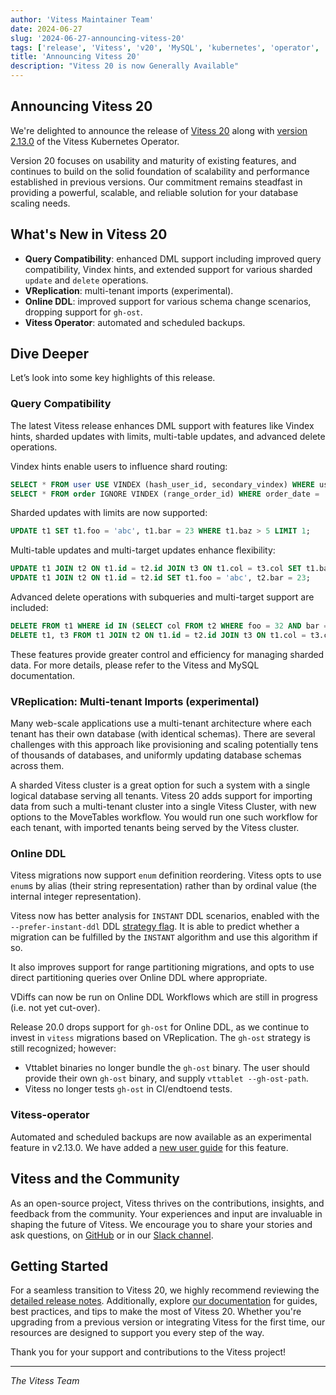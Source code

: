 ```yaml
---
author: 'Vitess Maintainer Team'
date: 2024-06-27
slug: '2024-06-27-announcing-vitess-20'
tags: ['release', 'Vitess', 'v20', 'MySQL', 'kubernetes', 'operator', 'vreplication', 'multi-tenancy', 'Usability', 'Online DDL']
title: 'Announcing Vitess 20'
description: "Vitess 20 is now Generally Available"
---
```



## Announcing Vitess 20

We're delighted to announce the release of [Vitess 20](https://github.com/vitessio/vitess/releases/tag/v20.0.0) along with [version 2.13.0](https://github.com/planetscale/vitess-operator/releases/tag/v2.13.0) of the Vitess Kubernetes Operator.

Version 20 focuses on usability and maturity of existing features, and continues to build on the solid foundation of scalability and performance established in previous versions. Our commitment remains steadfast in providing a powerful, scalable, and reliable solution for your database scaling needs.

## What's New in Vitess 20

- **Query Compatibility**: enhanced DML support including improved query compatibility, Vindex hints, and extended support for various sharded `update` and `delete` operations.
- **VReplication**: multi-tenant imports (experimental).
- **Online DDL**: improved support for various schema change scenarios, dropping support for `gh-ost`.
- **Vitess Operator**: automated and scheduled backups.

## Dive Deeper

Let’s look into some key highlights of this release.

### Query Compatibility

The latest Vitess release enhances DML support with features like Vindex hints, sharded updates with limits, multi-table updates, and advanced delete operations. 

Vindex hints enable users to influence shard routing:

```sql
SELECT * FROM user USE VINDEX (hash_user_id, secondary_vindex) WHERE user_id = 123;
SELECT * FROM order IGNORE VINDEX (range_order_id) WHERE order_date = '2021-01-01';
```

Sharded updates with limits are now supported:

```sql
UPDATE t1 SET t1.foo = 'abc', t1.bar = 23 WHERE t1.baz > 5 LIMIT 1;
```

Multi-table updates and multi-target updates enhance flexibility:

```sql
UPDATE t1 JOIN t2 ON t1.id = t2.id JOIN t3 ON t1.col = t3.col SET t1.baz = 'abc', t1.apa = 23 WHERE t3.foo = 5 AND t2.bar = 7;
UPDATE t1 JOIN t2 ON t1.id = t2.id SET t1.foo = 'abc', t2.bar = 23;
```

Advanced delete operations with subqueries and multi-target support are included:

```sql
DELETE FROM t1 WHERE id IN (SELECT col FROM t2 WHERE foo = 32 AND bar = 43);
DELETE t1, t3 FROM t1 JOIN t2 ON t1.id = t2.id JOIN t3 ON t1.col = t3.col;
```

These features provide greater control and efficiency for managing sharded data. For more details, please refer to the Vitess and MySQL documentation.

### VReplication: Multi-tenant Imports (experimental)

Many web-scale applications use a multi-tenant architecture where each tenant has their own database (with identical schemas). There are several challenges with this approach like provisioning and scaling potentially tens of thousands of databases, and uniformly updating database schemas across them.

A sharded Vitess cluster is a great option for such a system with a single logical database serving all tenants. Vitess 20 adds support for importing data from such a multi-tenant cluster into a single Vitess Cluster, with new options to the MoveTables workflow. You would run one such workflow for each tenant, with imported tenants being served by the Vitess cluster.

### Online DDL

Vitess migrations now support `enum` definition reordering. Vitess opts to use `enum`s by alias (their string representation) rather than by ordinal value (the internal integer representation).

Vitess now has better analysis for `INSTANT` DDL scenarios, enabled with the `--prefer-instant-ddl` DDL [strategy flag](https://vitess.io/docs/20.0/user-guides/schema-changes/ddl-strategy-flags/). It is able to predict whether a migration can be fulfilled by the `INSTANT` algorithm and use this algorithm if so.

It also improves support for range partitioning migrations, and opts to use direct partitioning queries over Online DDL where appropriate.

VDiffs can now be run on Online DDL Workflows which are still in progress (i.e. not yet cut-over).

Release 20.0 drops support for `gh-ost` for Online DDL, as we continue to invest in `vitess` migrations based on VReplication. The `gh-ost` strategy is still recognized; however:

- Vttablet binaries no longer bundle the `gh-ost` binary. The user should provide their own `gh-ost` binary, and supply `vttablet --gh-ost-path`.
- Vitess no longer tests `gh-ost` in CI/endtoend tests.

### Vitess-operator

Automated and scheduled backups are now available as an experimental feature in v2.13.0. We have added a [new user guide](https://vitess.io/docs/20.0/user-guides/operating-vitess/backup-and-restore/scheduled-backups/) for this feature.

## Vitess and the Community

As an open-source project, Vitess thrives on the contributions, insights, and feedback from the community. Your experiences and input are invaluable in shaping the future of Vitess. We encourage you to share your stories and ask questions, on [GitHub](https://github.com/vitessio/vitess) or in our [Slack channel](http://vitess.io/slack).

## Getting Started

For a seamless transition to Vitess 20, we highly recommend reviewing the [detailed release notes](https://github.com/vitessio/vitess/blob/main/changelog/20.0/20.0.0/release_notes.md). Additionally, explore [our documentation](https://vitess.io/docs/20.0/) for guides, best practices, and tips to make the most of Vitess 20. Whether you're upgrading from a previous version or integrating Vitess for the first time, our resources are designed to support you every step of the way.

Thank you for your support and contributions to the Vitess project!

---

_The Vitess Team_
